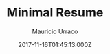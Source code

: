 ---
title: Minimal Resume
github: https://github.com/murraco/jekyll-theme-minimal-resume
demo: https://jekyll-theme-minimal-resume.netlify.com/
author: Mauricio Urraco
ssg:
  - Jekyll
cms:
  - Markdown
date: 2017-11-16T01:45:13.000Z
description: Simple Jekyll theme for a minimal resume website
draft: false
publish_date: '2017-11-16T01:45:13Z'
update_date: '2022-12-03T13:04:40Z'
github_star: 420
github_fork: 524
---